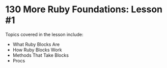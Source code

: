 # 130 More Ruby Foundations: Lesson #1

Topics covered in the lesson include:
* What Ruby Blocks Are
* How Ruby Blocks Work
* Methods That Take Blocks
* Procs
